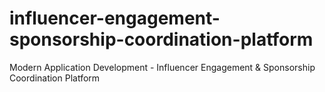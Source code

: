 # influencer-engagement-sponsorship-coordination-platform
Modern Application Development - Influencer Engagement &amp; Sponsorship Coordination Platform
